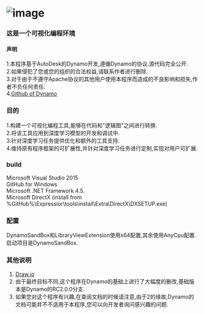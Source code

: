 ![image](https://github.com/AngelaViVi/Expressior/blob/master/src/DynamoCoreWpf/UI/Images/StartPage/dynamo-logo.png) 
===========================
### 这是一个可视化编程环境

#### 声明
1.本程序基于AutoDesk的Dynamo开发,遵循Dynamo的协议.源代码完全公开.<br>
2.如果侵犯了您或您的组织的合法权益,请联系作者进行删除.<br>
3.对于由于不遵守Apache协议的其他用户使用本程序而造成的不良影响和损失,作者不负任何责任.<br>
4.[Github of Dynamo](https://github.com/DynamoDS/Dynamo)<br/>

### 目的
1.构建一个可视化编程工具,能够在代码和"逻辑图"之间进行转换.<br>
2.将该工具应用到深度学习模型的开发和调试中.<br>
3.针对深度学习任务提供优化和额外的工具支持.<br>
4.维持原有程序框架的可扩展性,并针对深度学习任务进行定制,实现对用户可扩展.<br>

### build
Microsoft Visual Studio 2015<br>
GitHub for Windows<br>
Microsoft .NET Framework 4.5.<br>
Microsoft DirectX (install from %GitHub%\Expressior\tools\install\Extra\DirectX\DXSETUP.exe)<br>

### 配置
DynamoSandBox和LibraryViewExtension使用x64配置,其余使用AnyCpu配置.<br>
启动项目是DynamoSandBox.<br>

### 其他说明
1. [Draw.io](https://www.draw.io/)<br>
2. 由于最终目标不同,这个程序在Dynamo的基础上进行了大幅度的删改,基础版本是Dynamo的RC2.0.0分支.<br>
3. 如果您对这个程序有兴趣,在查阅文档的时候请注意,由于2的缘故,Dynamo的文档可能并不不适用于本程序,您可以向开发者询问感兴趣的问题.<br>